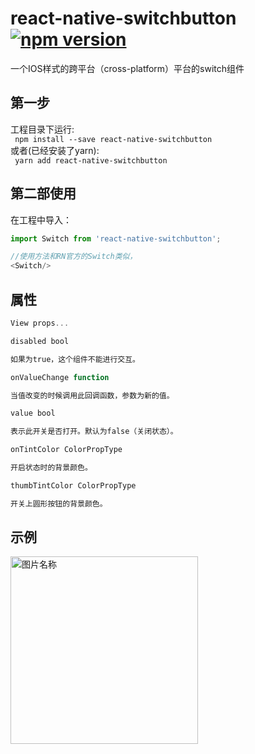 # react-native-switchbutton[![npm version](https://badge.fury.io/js/react-native-switchbutton.svg)](https://badge.fury.io/js/react-native-switchbutton)
一个IOS样式的跨平台（cross-platform）平台的switch组件
## 第一步
工程目录下运行:<br/>
` npm install --save react-native-switchbutton`<br/>
或者(已经安装了yarn):<br/>` yarn add react-native-switchbutton`
## 第二部使用
在工程中导入：
```js
import Switch from 'react-native-switchbutton';

//使用方法和RN官方的Switch类似，
<Switch/>
```
## 属性
```js
View props... 

disabled bool 

如果为true，这个组件不能进行交互。

onValueChange function 

当值改变的时候调用此回调函数，参数为新的值。

value bool 

表示此开关是否打开。默认为false（关闭状态）。

onTintColor ColorPropType 

开启状态时的背景颜色。

thumbTintColor ColorPropType 

开关上圆形按钮的背景颜色。
```

## 示例
<!--![image](https://github.com/2534290808/react-native-android-danmaku/blob/master/images/Screenshot_1513176625.png)-->
<img src="https://github.com/react-native-studio/react-native-switchbutton/blob/master/1.gif" width = "300"  alt="图片名称" align=center />
